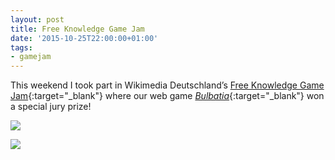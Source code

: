 ```yaml
---
layout: post
title: Free Knowledge Game Jam
date: '2015-10-25T22:00:00+01:00'
tags:
- gamejam
---
```


This weekend I took part in Wikimedia Deutschland’s [Free Knowledge Game Jam](https://www.wikimedia.de/wiki/Game_Jam){:target="_blank"} where our web game [*Bulbatia*](https://github.com/defuncart/free-knowledge-game-jam){:target="_blank"} won a special jury prize!

![]({{site.baseurl}}/assets/images/posts/2015/15-10-25/01.png)

![]({{site.baseurl}}/assets/images/posts/2015/15-10-25/02.png)
